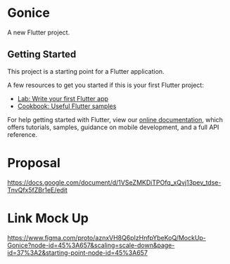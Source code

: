 # Gonice

A new Flutter project.

## Getting Started

This project is a starting point for a Flutter application.

A few resources to get you started if this is your first Flutter project:

- [Lab: Write your first Flutter app](https://flutter.dev/docs/get-started/codelab)
- [Cookbook: Useful Flutter samples](https://flutter.dev/docs/cookbook)

For help getting started with Flutter, view our
[online documentation](https://flutter.dev/docs), which offers tutorials,
samples, guidance on mobile development, and a full API reference.



# Proposal 
https://docs.google.com/document/d/1VSeZMKDiTPOfq_xQvj13pev_tdse-TnvQfx5fZBr1eE/edit

# Link Mock Up
https://www.figma.com/proto/aznxVH8Q6pIzHnfpYbeKoQ/MockUp-Gonice?node-id=45%3A657&scaling=scale-down&page-id=37%3A2&starting-point-node-id=45%3A657
